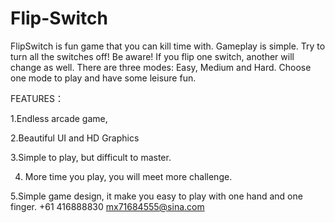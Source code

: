 # Flip-Switch
FlipSwitch is fun game that you can kill time with.
Gameplay is simple. Try to turn all the switches off!
Be aware! If you flip one switch, another will change as well.
There are three modes: Easy, Medium and Hard. Choose one mode to play and have some leisure fun.

FEATURES：

1.Endless arcade game,

2.Beautiful UI and HD Graphics

3.Simple to play, but difficult to master.

4. More time you play, you will meet more challenge.

5.Simple game design, it make you easy to play with one hand and one finger.
+61 416888830  mx71684555@sina.com
